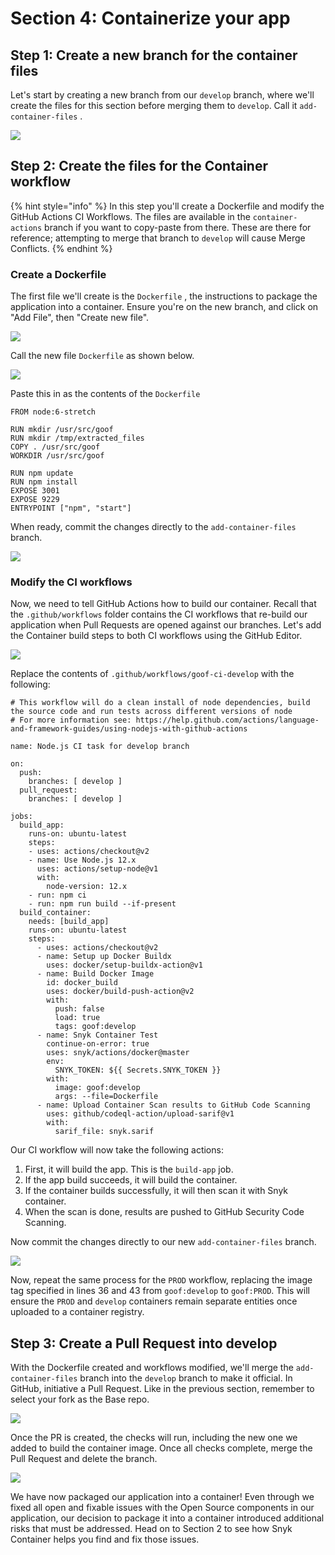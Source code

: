 # Section 4: Containerize your app

## Step 1: Create a new branch for the container files

Let's start by creating a new branch from our `develop` branch, where we'll create the files for this section before merging them to `develop`. Call it `add-container-files` .

![](https://partner-workshop-assets.s3.us-east-2.amazonaws.com/gh-container-newbranch.png)

## Step 2: Create the files for the Container workflow

{% hint style="info" %}
In this step you'll create a Dockerfile and modify the GitHub Actions CI Workflows. The files are available in the `container-actions` branch if you want to copy-paste from there. These are there for reference; attempting to merge that branch to `develop` will cause Merge Conflicts.
{% endhint %}

### Create a Dockerfile

The first file we'll create is the `Dockerfile` , the instructions to package the application into a container. Ensure you're on the new branch, and click on "Add File", then "Create new file".

![](https://partner-workshop-assets.s3.us-east-2.amazonaws.com/gh-container-createnewfile.png)

Call the new file `Dockerfile` as shown below.

![](https://partner-workshop-assets.s3.us-east-2.amazonaws.com/gh-container-createdockerfile.png)

Paste this in as the contents of the `Dockerfile`

```text
FROM node:6-stretch

RUN mkdir /usr/src/goof
RUN mkdir /tmp/extracted_files
COPY . /usr/src/goof
WORKDIR /usr/src/goof

RUN npm update
RUN npm install
EXPOSE 3001
EXPOSE 9229
ENTRYPOINT ["npm", "start"]
```

When ready, commit the changes directly to the `add-container-files` branch.

![](https://partner-workshop-assets.s3.us-east-2.amazonaws.com/gh-container-createdockerfile2.png)

### Modify the CI workflows

Now, we need to tell GitHub Actions how to build our container. Recall that the `.github/workflows` folder contains the CI workflows that re-build our application when Pull Requests are opened against our branches. Let's add the Container build steps to both CI workflows using the GitHub Editor.

![](https://partner-workshop-assets.s3.us-east-2.amazonaws.com/gh-container-editdevelopci.png)

Replace the contents of `.github/workflows/goof-ci-develop` with the following:

```text
# This workflow will do a clean install of node dependencies, build the source code and run tests across different versions of node
# For more information see: https://help.github.com/actions/language-and-framework-guides/using-nodejs-with-github-actions

name: Node.js CI task for develop branch

on:
  push:
    branches: [ develop ]
  pull_request:
    branches: [ develop ]

jobs:
  build_app:
    runs-on: ubuntu-latest
    steps:
    - uses: actions/checkout@v2
    - name: Use Node.js 12.x
      uses: actions/setup-node@v1
      with:
        node-version: 12.x
    - run: npm ci
    - run: npm run build --if-present
  build_container:
    needs: [build_app]
    runs-on: ubuntu-latest
    steps:
      - uses: actions/checkout@v2
      - name: Setup up Docker Buildx
        uses: docker/setup-buildx-action@v1
      - name: Build Docker Image
        id: docker_build
        uses: docker/build-push-action@v2
        with:
          push: false
          load: true
          tags: goof:develop         
      - name: Snyk Container Test
        continue-on-error: true
        uses: snyk/actions/docker@master
        env:
          SNYK_TOKEN: ${{ Secrets.SNYK_TOKEN }}
        with:
          image: goof:develop
          args: --file=Dockerfile
      - name: Upload Container Scan results to GitHub Code Scanning
        uses: github/codeql-action/upload-sarif@v1
        with:
          sarif_file: snyk.sarif
```

Our CI workflow will now take the following actions:

1. First, it will build the app. This is the `build-app` job. 
2. If the app build succeeds, it will build the container.
3. If the container builds successfully, it will then scan it with Snyk container. 
4. When the scan is done, results are pushed to GitHub Security Code Scanning.

Now commit the changes directly to our new `add-container-files` branch.

![](https://partner-workshop-assets.s3.us-east-2.amazonaws.com/gh-container-commitcontainerci.png)

Now, repeat the same process for the `PROD` workflow, replacing the image tag specified in lines 36 and 43 from `goof:develop` to `goof:PROD`. This will ensure the `PROD` and `develop` containers remain separate entities once uploaded to a container registry.

## Step 3: Create a Pull Request into develop

With the Dockerfile created and workflows modified, we'll merge the `add-container-files` branch into the `develop` branch to make it official. In GitHub, initiative a Pull Request. Like in the previous section, remember to select your fork as the Base repo.

![](https://partner-workshop-assets.s3.us-east-2.amazonaws.com/gh-container-addfilespr.png)

Once the PR is created, the checks will run, including the new one we added to build the container image. Once all checks complete, merge the Pull Request and delete the branch.

![](https://partner-workshop-assets.s3.us-east-2.amazonaws.com/gh-container-addfileprchecks.png)

We have now packaged our application into a container! Even through we fixed all open and fixable issues with the Open Source components in our application, our decision to package it into a container introduced additional risks that must be addressed. Head on to Section 2 to see how Snyk Container helps you find and fix those issues.

